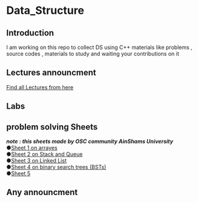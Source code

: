 # Data_Structure
## Introduction
I am working on this repo to collect DS using C++ materials like problems , source codes , materials to study and waiting your contributions on it 
## Lectures announcment 
[Find all Lectures from here](https://github.com/Abdelrhman-Sayed70/Data_Structure/tree/main/Lectures)
## Labs
## problem solving Sheets
***note : this sheets made by OSC community AinShams University***<br />
●[Sheet 1 on arrayes](https://leetcode.com/list/9rbyjeyv/)<br />
●[Sheet 2 on Stack and Queue](https://leetcode.com/list/9nmislwj/)<br />
●[Sheet 3 on Linked List](https://leetcode.com/list/9delnpat/)<br />
●[Sheet 4 on binary search trees (BSTs)](https://leetcode.com/list/9dcfe4re/)<br />
●[Sheet 5 ](https://leetcode.com/list/90w00rk6/)<br />
## Any announcment
